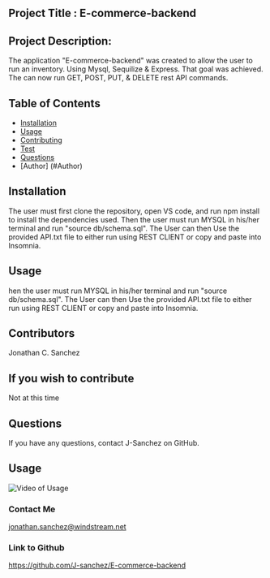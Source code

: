 ## Project Title : E-commerce-backend
## Project Description:
The application "E-commerce-backend" was created to allow the user to run an inventory. Using Mysql, Sequilize & Express. That goal was achieved. The can  now run GET, POST, PUT, & DELETE rest API commands. 
## Table of Contents
* [Installation](#installation)
* [Usage](#usage)
* [Contributing](#contributing)
* [Test](#Usage)
* [Questions](#questions)
* [Author] (#Author)
## Installation
The user must first clone the repository, open VS code, and run npm install to install the dependencies used. Then the user must run MYSQL in his/her terminal and run "source db/schema.sql". The User can then Use the provided API.txt file to either run using REST CLIENT or copy and paste into Insomnia.  
## Usage
hen the user must run MYSQL in his/her terminal and run "source db/schema.sql". The User can then Use the provided API.txt file to either run using REST CLIENT or copy and paste into Insomnia.  
## Contributors
Jonathan C. Sanchez
## If you wish to contribute
Not at this time
## Questions
If you have any questions, contact J-Sanchez on GitHub.
## Usage
![Video of Usage](./Assets/E-commerce.gif)

### Contact Me
jonathan.sanchez@windstream.net
### Link to Github
https://github.com/J-sanchez/E-commerce-backend